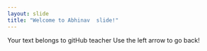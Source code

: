 ```yaml
---
layout: slide
title: "Welcome to Abhinav  slide!"
---
```

Your text belongs to gitHub teacher
Use the left arrow to go back!
